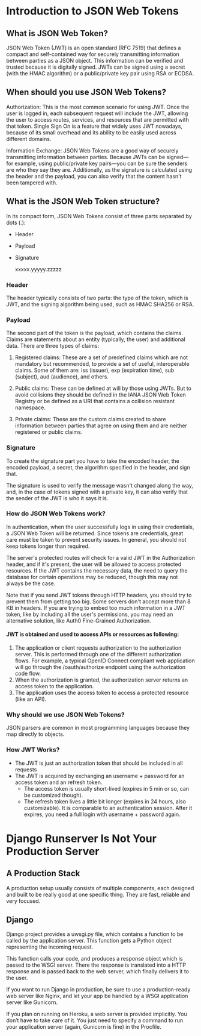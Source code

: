 # Introduction to JSON Web Tokens

## What is JSON Web Token?
JSON Web Token (JWT) is an open standard (RFC 7519) that defines a compact and self-contained way for securely transmitting information between parties as a JSON object. 
This information can be verified and trusted because it is digitally signed. JWTs can be signed using a secret (with the HMAC algorithm) or a public/private key pair using RSA or ECDSA.

## When should you use JSON Web Tokens?
Authorization: This is the most common scenario for using JWT. Once the user is logged in, each subsequent request will include the JWT, allowing the user to access routes, services, and resources that are permitted with that token. Single Sign On is a feature that widely uses JWT nowadays, because of its small overhead and its ability to be easily used across different domains.

Information Exchange: JSON Web Tokens are a good way of securely transmitting information between parties. Because JWTs can be signed—for example, using public/private key pairs—you can be sure the senders are who they say they are. Additionally, as the signature is calculated using the header and the payload, you can also verify that the content hasn't been tampered with.

## What is the JSON Web Token structure?
In its compact form, JSON Web Tokens consist of three parts separated by dots (.):
- Header
- Payload
- Signature

    xxxxx.yyyyy.zzzzz

### Header
The header typically consists of two parts: the type of the token, which is JWT, and the signing algorithm being used, such as HMAC SHA256 or RSA.


### Payload
The second part of the token is the payload, which contains the claims. Claims are statements about an entity (typically, the user) and additional data. There are three types of claims:

1. Registered claims: These are a set of predefined claims which are not mandatory but recommended, to provide a set of useful, interoperable claims. Some of them are: iss (issuer), exp (expiration time), sub (subject), aud (audience), and others.

2. Public claims: These can be defined at will by those using JWTs. But to avoid collisions they should be defined in the IANA JSON Web Token Registry or be defined as a URI that contains a collision resistant namespace.

3. Private claims: These are the custom claims created to share information between parties that agree on using them and are neither registered or public claims.

### Signature
To create the signature part you have to take the encoded header, the encoded payload, a secret, the algorithm specified in the header, and sign that.

The signature is used to verify the message wasn't changed along the way, and, in the case of tokens signed with a private key, it can also verify that the sender of the JWT is who it says it is.

### How do JSON Web Tokens work?

In authentication, when the user successfully logs in using their credentials, a JSON Web Token will be returned. Since tokens are credentials, great care must be taken to prevent security issues. In general, you should not keep tokens longer than required.

The server's protected routes will check for a valid JWT in the Authorization header, and if it's present, the user will be allowed to access protected resources. If the JWT contains the necessary data, the need to query the database for certain operations may be reduced, though this may not always be the case.

Note that if you send JWT tokens through HTTP headers, you should try to prevent them from getting too big. Some servers don't accept more than 8 KB in headers. If you are trying to embed too much information in a JWT token, like by including all the user's permissions, you may need an alternative solution, like Auth0 Fine-Grained Authorization.



#### JWT is obtained and used to access APIs or resources as following:
1. The application or client requests authorization to the authorization server. This is performed through one of the different authorization flows. For example, a typical OpenID Connect compliant web application will go through the /oauth/authorize endpoint using the authorization code flow.
2. When the authorization is granted, the authorization server returns an access token to the application.
3. The application uses the access token to access a protected resource (like an API).

### Why should we use JSON Web Tokens?

JSON parsers are common in most programming languages because they map directly to objects.

### How JWT Works?
- The JWT is just an authorization token that should be included in all requests
- The JWT is acquired by exchanging an username + password for an access token and an refresh token.
    - The access token is usually short-lived (expires in 5 min or so, can be customized though).
    - The refresh token lives a little bit longer (expires in 24 hours, also customizable). It is comparable to an authentication session. After it expires, you need a full login with username + password again.


# Django Runserver Is Not Your Production Server

## A Production Stack

A production setup usually consists of multiple components, each designed and built to be really good at one specific thing. They are fast, reliable and very focused.

## Django

Django project provides a uwsgi.py file, which contains a function to be called by the application server. This function gets a Python object representing the incoming request.

This function calls your code, and produces a response object which is passed to the WSGI server. There the response is translated into a HTTP response and is passed back to the web server, which finally delivers it to the user.

If you want to run Django in production, be sure to use a production-ready web server like Nginx, and let your app be handled by a WSGI application server like Gunicorn.

If you plan on running on Heroku, a web server is provided implicitly. You don’t have to take care of it. You just need to specify a command to run your application server (again, Gunicorn is fine) in the Procfile.